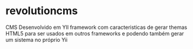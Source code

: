 revolutioncms
=============

CMS Desenvolvido em YII framework com caracteristicas de gerar themas HTML5 para ser usados em outros frameworks e podendo também gerar um sistema no próprio Yii
